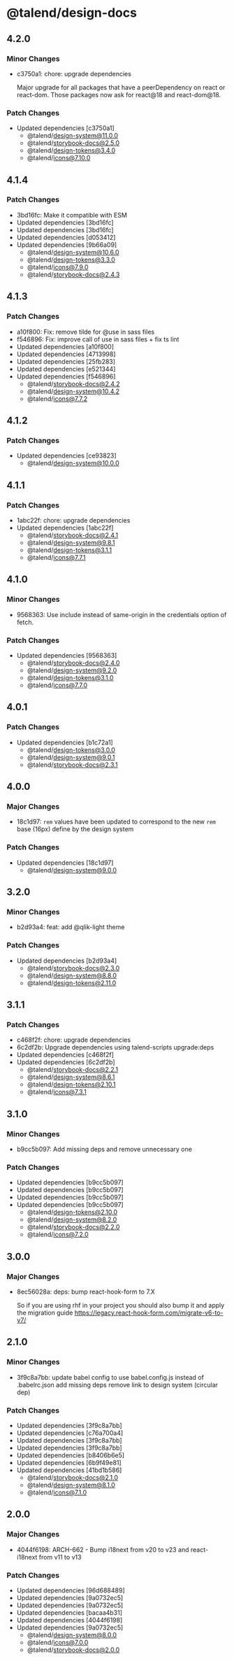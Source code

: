 # @talend/design-docs

## 4.2.0

### Minor Changes

- c3750a1: chore: upgrade dependencies

  Major upgrade for all packages that have a peerDependency on react or react-dom. Those packages now ask for react@18 and react-dom@18.

### Patch Changes

- Updated dependencies [c3750a1]
  - @talend/design-system@11.0.0
  - @talend/storybook-docs@2.5.0
  - @talend/design-tokens@3.4.0
  - @talend/icons@7.10.0

## 4.1.4

### Patch Changes

- 3bd16fc: Make it compatible with ESM
- Updated dependencies [3bd16fc]
- Updated dependencies [3bd16fc]
- Updated dependencies [d053412]
- Updated dependencies [9b66a09]
  - @talend/design-system@10.6.0
  - @talend/design-tokens@3.3.0
  - @talend/icons@7.9.0
  - @talend/storybook-docs@2.4.3

## 4.1.3

### Patch Changes

- a10f800: Fix: remove tilde for @use in sass files
- f546896: Fix: improve call of use in sass files + fix ts lint
- Updated dependencies [a10f800]
- Updated dependencies [4713998]
- Updated dependencies [25fb283]
- Updated dependencies [e521344]
- Updated dependencies [f546896]
  - @talend/storybook-docs@2.4.2
  - @talend/design-system@10.4.2
  - @talend/icons@7.7.2

## 4.1.2

### Patch Changes

- Updated dependencies [ce93823]
  - @talend/design-system@10.0.0

## 4.1.1

### Patch Changes

- 1abc22f: chore: upgrade dependencies
- Updated dependencies [1abc22f]
  - @talend/storybook-docs@2.4.1
  - @talend/design-system@9.8.1
  - @talend/design-tokens@3.1.1
  - @talend/icons@7.7.1

## 4.1.0

### Minor Changes

- 9568363: Use include instead of same-origin in the credentials option of fetch.

### Patch Changes

- Updated dependencies [9568363]
  - @talend/storybook-docs@2.4.0
  - @talend/design-system@9.2.0
  - @talend/design-tokens@3.1.0
  - @talend/icons@7.7.0

## 4.0.1

### Patch Changes

- Updated dependencies [b1c72a1]
  - @talend/design-tokens@3.0.0
  - @talend/design-system@9.0.1
  - @talend/storybook-docs@2.3.1

## 4.0.0

### Major Changes

- 18c1d97: `rem` values have been updated to correspond to the new `rem` base (16px) define by the design system

### Patch Changes

- Updated dependencies [18c1d97]
  - @talend/design-system@9.0.0

## 3.2.0

### Minor Changes

- b2d93a4: feat: add @qlik-light theme

### Patch Changes

- Updated dependencies [b2d93a4]
  - @talend/storybook-docs@2.3.0
  - @talend/design-system@8.8.0
  - @talend/design-tokens@2.11.0

## 3.1.1

### Patch Changes

- c468f2f: chore: upgrade dependencies
- 6c2df2b: Upgrade dependencies using talend-scripts upgrade:deps
- Updated dependencies [c468f2f]
- Updated dependencies [6c2df2b]
  - @talend/storybook-docs@2.2.1
  - @talend/design-system@8.6.1
  - @talend/design-tokens@2.10.1
  - @talend/icons@7.3.1

## 3.1.0

### Minor Changes

- b9cc5b097: Add missing deps and remove unnecessary one

### Patch Changes

- Updated dependencies [b9cc5b097]
- Updated dependencies [b9cc5b097]
- Updated dependencies [b9cc5b097]
- Updated dependencies [b9cc5b097]
  - @talend/design-tokens@2.10.0
  - @talend/design-system@8.2.0
  - @talend/storybook-docs@2.2.0
  - @talend/icons@7.2.0

## 3.0.0

### Major Changes

- 8ec56028a: deps: bump react-hook-form to 7.X

  So if you are using rhf in your project you should also bump it and apply the migration guide
  https://legacy.react-hook-form.com/migrate-v6-to-v7/

## 2.1.0

### Minor Changes

- 3f9c8a7bb: update babel config to use babel.config.js instead of .babelrc.json
  add missing deps
  remove link to design system (circular dep)

### Patch Changes

- Updated dependencies [3f9c8a7bb]
- Updated dependencies [c76a700a4]
- Updated dependencies [3f9c8a7bb]
- Updated dependencies [3f9c8a7bb]
- Updated dependencies [b8406b6e5]
- Updated dependencies [6b9f49e81]
- Updated dependencies [41bd1b586]
  - @talend/storybook-docs@2.1.0
  - @talend/design-system@8.1.0
  - @talend/icons@7.1.0

## 2.0.0

### Major Changes

- 4044f6198: ARCH-662 - Bump i18next from v20 to v23 and react-i18next from v11 to v13

### Patch Changes

- Updated dependencies [96d688489]
- Updated dependencies [9a0732ec5]
- Updated dependencies [9a0732ec5]
- Updated dependencies [bacaa4b31]
- Updated dependencies [4044f6198]
- Updated dependencies [9a0732ec5]
  - @talend/design-system@8.0.0
  - @talend/icons@7.0.0
  - @talend/storybook-docs@2.0.0
